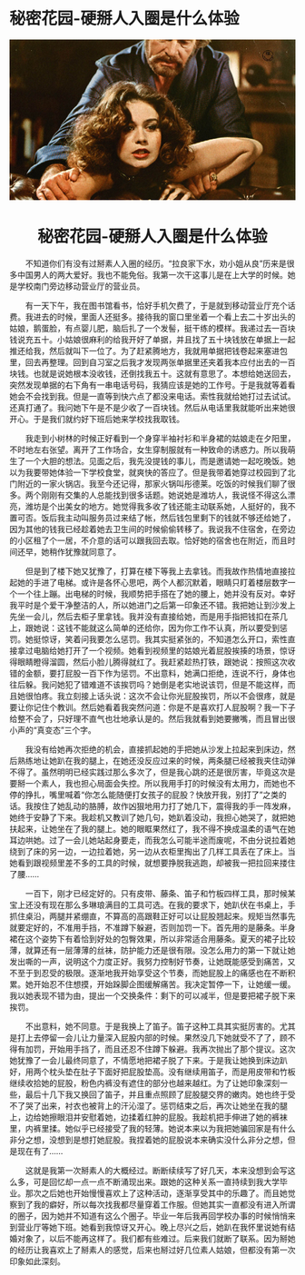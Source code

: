 # 秘密花园-硬掰人入圈是什么体验

![封面](/images/tempt-girls-1.jpg " ")
# <center>秘密花园-硬掰人入圈是什么体验</center>

&emsp;&emsp;不知道你们有没有过掰素人入圈的经历。“拉良家下水，劝小姐从良”历来是很多中国男人的两大爱好。我也不能免俗。我第一次干这事儿是在上大学的时候。她是学校南门旁边移动营业厅的营业员。
 

&emsp;&emsp;有一天下午，我在图书馆看书，恰好手机欠费了，于是就到移动营业厅充个话费。我进去的时候，里面人还挺多。接待我的窗口里坐着一个看上去二十岁出头的姑娘，鹅蛋脸，有点婴儿肥，脑后扎了一个发髻，挺干练的模样。我递过去一百块钱说充五十。小姑娘很麻利的给我开好了单据，并且找了五十块钱放在单据上一起推还给我，然后就叫下一位了。为了赶紧腾地方，我就用单据把钱卷起来塞进包里，回去再整理。回到自习室之后我才发现两张单据里还夹着我本应付出去的一百块钱。也就是说她根本没收钱，还倒找我五十。这就有意思了。本想给她送回去，突然发现单据的右下角有一串电话号码，我猜应该是她的工作号。于是我就等着看她会不会找到我。但是一直等到快六点了都没来电话。索性我就给她打过去试试。还真打通了。我问她下午是不是少收了一百块钱。然后从电话里我就能听出来她很开心。于是我们就约好下班后她来学校找我取钱。

 

&emsp;&emsp;我走到小树林的时候正好看到一个身穿半袖衬衫和半身裙的姑娘走在夕阳里，不时地左右张望。离开了工作场合，女生穿制服就有一种致命的诱惑力。所以我萌生了一个大胆的想法。见面之后，我先没提钱的事儿，而是邀请她一起吃晚饭。她以为我要带她体验一下学校食堂，就爽快的答应了。但是我带着她穿过校园到了北门附近的一家火锅店。我至今还记得，那家火锅叫彤德莱。吃饭的时候我们聊了很多。两个刚刚有交集的人总能找到很多话题。她说她是潍坊人，我说怪不得这么漂亮，潍坊是个出美女的地方。她觉得我多收了钱还能主动联系她，人挺好的，我不置可否。饭后我主动叫服务员过来结了帐，然后钱包里剩下的钱就不够还给她了，因为其他的钱我已经趁着她去卫生间的时候偷偷转移了。我说我不住宿舍，在旁边的小区租了个一居，不介意的话可以跟我回去取。恰好她的宿舍也在附近，而且时间还早，她稍作犹豫就同意了。

 

&emsp;&emsp;但是到了楼下她又犹豫了，打算在楼下等我上去拿钱。而我故作热情地直接拉起她的手进了电梯。或许是各怀心思吧，两个人都沉默着，眼睛只盯着楼层数字一个一个往上蹦。出电梯的时候，我顺势把手搭在了她的腰上，她并没有反对。幸好我平时是个爱干净整洁的人，所以她进门之后第一印象还不错。我把她让到沙发上先坐一会儿，然后去柜子里拿钱。我并没有直接给她，而是用手指把钱扣在茶几上，跟她说：这钱不能就这么简单的还给你，因为你工作不认真，所以要受到惩罚。她挺惊讶，笑着问我要怎么惩罚。我其实挺紧张的，不知道怎么开口，索性直接拿过电脑给她打开了一个视频。她看到视频里的姑娘光着屁股挨揍的场景，惊讶得眼睛瞪得溜圆，然后小脸儿腾得就红了。我赶紧趁热打铁，跟她说：按照这次收错的金额，要打屁股一百下作为惩罚。不出意料，她满口拒绝，连说不行，身体也往后躲。我问她犯了错难道不该挨罚吗？她倒是老实地说该罚，但是不能这样，而且她很怕疼。我立刻接上话头说：这次不会让你光屁股挨罚，所以不会很疼，就是要让你记住个教训。然后她看着我突然问道：你是不是喜欢打人屁股啊？我一下子给整不会了，只好理不直气也壮地承认是的。然后我就看到她要撇嘴，而且冒出很小声的“真变态”三个字。

 

&emsp;&emsp;我没有给她再次拒绝的机会，直接抓起她的手把她从沙发上拉起来到床边，然后熟练地让她趴在我的腿上，在她还没反应过来的时候，两条腿已经被我夹住动弹不得了。虽然明明已经实践过那么多次了，但是我心跳的还是很厉害，毕竟这次是要掰一个素人，我也担心局面会失控。所以我用手打的时候没有太用力，而她也不停的挣扎，嘴里喊着“你怎么能随便打女孩子的屁股？快放开我，别打了”之类的话。我按住了她乱动的胳膊，故作凶狠地用力打了她几下，震得我的手一阵发麻，她终于安静了下来。我趁机又教训了她几句，她趴着没动，我担心她哭了，就把她扶起来，让她坐在了我的腿上。她的眼眶果然红了，我不得不换成温柔的语气在她耳边哄她。过了一会儿她站起身要走，而我怎么可能半途而废呢，不由分说拉着她绕到了床的另一边，一边拉着她，另一边从衣柜里掏出了几样工具丢在了床上。当她看到跟视频里差不多的工具的时候，就想要挣脱我逃跑，却被我一把拉回来搂住了腰……

 

&emsp;&emsp;一百下，刚才已经定好的。只有皮带、藤条、笛子和竹板四样工具，那时候某宝上还没有现在那么多琳琅满目的工具可选。在我的要求下，她趴伏在书桌上，手抓住桌沿，两腿并紧绷直，不算高的高跟鞋正好可以让屁股翘起来。规矩当然事先就要定好的，不准用手挡，不准蹲下躲避，否则加罚一下。首先用的是藤条。半身裙在这个姿势下有着恰到好处的包臀效果，所以非常适合用藤条。夏天的裙子比较薄，就算还有一层薄薄的丝袜，防护能力还是很有限。没怎么用力的第一下就让她发出嘶的一声，说明这个力度正好。我努力控制好节奏，让她既能感受到痛苦，又不至于到忍受的极限。逐渐地我开始享受这个节奏，而她屁股上的痛感也在不断积累。她开始忍不住想摸，开始跺脚企图缓解痛苦。我决定暂停一下，让她缓一缓。我以她表现不错为由，提出一个交换条件：剩下的可以减半，但是要把裙子脱下来挨罚。

 

&emsp;&emsp;不出意料，她不同意。于是我换上了笛子。笛子这种工具其实挺厉害的。尤其是打上去停留一会儿让力量深入屁股内部的时候。果然没几下她就受不了了，顾不得有加罚，开始用手挡了，而且还忍不住蹲下躲避。我再次抛出了那个提议。这次她犹豫了一会儿最终同意了，不情愿地把裙子脱了下来。于是我让她换到床边趴好，用两个枕头垫在肚子下面好把屁股垫高。没有继续用笛子，而是用皮带和竹板继续收拾她的屁股，粉色内裤没有遮住的部分也越来越红。为了让她印象深刻一些，最后十几下我又换回了笛子，并且重点照顾了屁股腿交界的嫩肉。她也终于受不了哭了出来，衬衣也被背上的汗沁湿了。惩罚结束之后，再次让她坐在我的腿上，边给她擦眼泪并安慰着她，边揉着红肿的屁股。我趁机把手伸进了她的裤袜里，内裤里揉。她似乎已经接受了我的轻薄。她说本来以为我把她骗回家是有什么非分之想，没想到是想打她屁股。我捏着她的屁股说本来确实没什么非分之想，但是现在有了……

 

&emsp;&emsp;这就是我第一次掰素人的大概经过。断断续续写了好几天，本来没想到会写这么多，可是回忆却一点一点不断涌现出来。跟她的这种关系一直持续到我大学毕业。那次之后她也开始慢慢喜欢上了这种活动，逐渐享受其中的乐趣了。而且她觉察到了我的癖好，所以每次找我都尽量穿着工作服。但她其实一直都没有进入所谓的圈️子，因为她并不知道有这么个圈️子。毕业一年后我再回学校办事的时候悄悄来到营业厅等她下班。她看到我惊讶又开心。晚上尽兴之后，她趴在我怀里说她有结婚对象了，以后不能再这样了。我们都有些难过。后来我们就断了联系。因为掰她的经历让我喜欢上了掰素人的感觉，后来也掰过好几位素人姑娘，但都没有第一次印象如此深刻。​​​​
